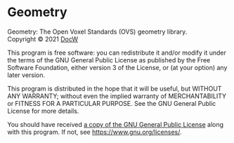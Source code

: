 # Geometry

Geometry: The Open Voxel Standards (OVS) geometry library.\
Copyright &copy; 2021 [DocW]

This program is free software: you can redistribute it and/or modify it
under the terms of the GNU General Public License as published by the
Free Software Foundation, either version 3 of the License, or (at your
option) any later version.

This program is distributed in the hope that it will be useful, but
WITHOUT ANY WARRANTY; without even the implied warranty of
MERCHANTABILITY or FITNESS FOR A PARTICULAR PURPOSE.  See the GNU
General Public License for more details.

You should have received [a copy of the GNU General Public License]
along with this program.  If not, see <https://www.gnu.org/licenses/>.

[DocW]: mailto:docwhomc@gmail.com
[a copy of the GNU General Public License]: LICENSE.md
